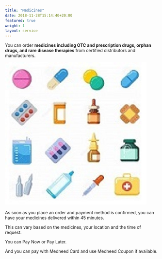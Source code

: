 ```yaml
---
title: "Medicines"
date: 2018-11-28T15:14:40+20:00 
featured: true
weight: 1
layout: service
---
```


You can order **medicines including OTC and prescription drugs, orphan drugs, and rare disease therapies** from certified distributors and manufacturers.


![Pharm drugs](/images/illustrations/pharm-drugs.jpg)


As soon as you place an order and payment method is confirmed, you can have your medicines delivered within 45 minutes. 

This can vary based on the medicines, your location and the time of request.

You can Pay Now or Pay Later.

And you can pay with Medneed Card and use Medneed Coupon if available.






